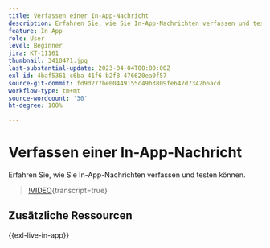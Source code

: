 ```yaml
---
title: Verfassen einer In-App-Nachricht
description: Erfahren Sie, wie Sie In-App-Nachrichten verfassen und testen können.
feature: In App
role: User
level: Beginner
jira: KT-11161
thumbnail: 3410471.jpg
last-substantial-update: 2023-04-04T00:00:00Z
exl-id: 4baf5361-c6ba-41f6-b2f8-476620ea0f57
source-git-commit: fd9d277be00449155c49b3809fe647d7342b6acd
workflow-type: tm+mt
source-wordcount: '30'
ht-degree: 100%

---
```


# Verfassen einer In-App-Nachricht 

Erfahren Sie, wie Sie In-App-Nachrichten verfassen und testen können.

>[!VIDEO](https://video.tv.adobe.com/v/3410471?quality=12&learn=on){transcript=true}

## Zusätzliche Ressourcen

{{exl-live-in-app}}
